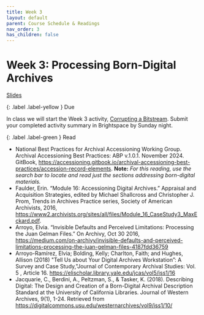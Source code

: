 ```yaml
---
title: Week 3
layout: default
parent: Course Schedule & Readings
nav_order: 3
has_children: false
---
```


# Week 3: Processing Born-Digital Archives

<a href="{{ site.baseurl }}/slides/week_03_slide_deck.html" target="_blank">Slides</a>

{: .label .label-yellow }
Due

In class we will start the Week 3 activity, <a href="https://digital-archives.github.io/HISTGA1011/activities/corrupting_a_bitstream.html" target="_blank">Corrupting a Bitstream</a>. Submit your completed activity summary in Brightspace by Sunday night.

{: .label .label-green }
Read

* National Best Practices for Archival Accessioning Working Group. Archival Accessioning Best Practices: ABP v.1.0.1. November 2024. GitBook, <a href="https://accessioning.gitbook.io/archival-accessioning-best-practices/accession-record-elements" target="_blank">https://accessioning.gitbook.io/archival-accessioning-best-practices/accession-record-elements</a>. __Note:__ _For this reading, use the search bar to locate and read just the sections addressing born-digital materials._
* Faulder, Erin. “Module 16: Accessioning Digital Archives.” Appraisal and Acquisition Strategies, edited by Michael Shallcross and Christopher J. Prom, Trends in Archives Practice series, Society of American Archivists, 2016, <a href="https://www2.archivists.org/sites/all/files/Module_16_CaseStudy3_MaxEckard.pdf" target="_blank">https://www2.archivists.org/sites/all/files/Module_16_CaseStudy3_MaxEckard.pdf</a>.
* Arroyo, Elvia. “Invisible Defaults and Perceived Limitations: Processing the Juan Gelman Files.” On Archivy,  Oct 30 2016, <a href="https://medium.com/on-archivy/invisible-defaults-and-perceived-limitations-processing-the-juan-gelman-files-4187fdd36759" target="_blank">https://medium.com/on-archivy/invisible-defaults-and-perceived-limitations-processing-the-juan-gelman-files-4187fdd36759</a>
* Arroyo-Ramírez, Elvia; Bolding, Kelly; Charlton, Faith; and Hughes, Allison (2018) "Tell Us about Your Digital Archives Workstation”: A Survey and Case Study,"Journal of Contemporary Archival Studies: Vol. 5 , Article 16. https://elischolar.library.yale.edu/jcas/vol5/iss1/16
* Jacquarie, C., Berdini, A., Peltzman, S., & Tasker, K. (2018). Describing Digital: The Design and Creation of a Born-Digital Archival Description Standard at the University of California Libraries. Journal of Western Archives, 9(1), 1-24. Retrieved from <a href="https://digitalcommons.usu.edu/westernarchives/vol9/iss1/10/" target="_blank">https://digitalcommons.usu.edu/westernarchives/vol9/iss1/10/</a>
